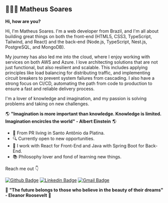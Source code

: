 ## 👨🏻‍💻 Matheus Soares
**Hi, how are you?**

Hi, I'm Matheus Soares. I'm a web developer from Brazil, and I'm all about building great things on both the front-end (HTML5, CSS3, TypeScript, Tailwind, and React) and the back-end (Node.js, TypeScript, Nest.js, PostgreSQL, and MongoDB).

My journey has also led me into the cloud, where I enjoy working with services on both AWS and Azure. I love architecting solutions that are not just functional, but also resilient and scalable. This includes applying principles like load balancing for distributing traffic, and implementing circuit breakers to prevent system failures from cascading. I also have a strong focus on CI/CD, automating the path from code to production to ensure a fast and reliable delivery process.

I'm a lover of knowledge and imagination, and my passion is solving problems and taking on new challenges.

:earth_americas: **"Imagination is more important than knowledge. Knowledge is limited. Imagination encircles the world" - Albert Einstein** :earth_americas:

- :round_pushpin: From PR living in Santo Antônio da Platina.
- :mag: Currently open to new opportunities.
- :newspaper: I work with React for Front-End and Java with Spring Boot for Back-End.
- :books: Philosophy lover and fond of learning new things.

Reach me out :point_down:

[![Github Badge](https://img.shields.io/badge/-Github-000?style=flat-square&logo=Github&logoColor=white&link=https://github.com/matheusoaresdias)](https://github.com/matheusoaresdias) [![Linkedin Badge](https://img.shields.io/badge/-LinkedIn-blue?style=flat-square&logo=Linkedin&logoColor=white&link=https://www.linkedin.com/in/matheusoaresdias)](https://www.linkedin.com/in/matheusoaresdias)  [![Gmail Badge](https://img.shields.io/badge/-Gmail-c14438?style=flat-square&logo=Gmail&logoColor=white&link=mailto:matheus.soares.msd@gmail.com)](mailto:matheus.soares.msd@gmail.com)

:white_flower: **"The future belongs to those who believe in the beauty of their dreams" - Eleanor Roosevelt** :white_flower:
